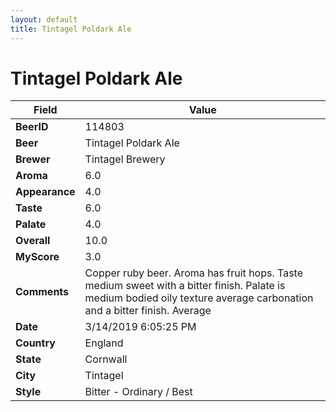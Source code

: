 ```yaml
---
layout: default
title: Tintagel Poldark Ale
---
```


# Tintagel Poldark Ale

| Field         | Value     |
|---------------|-----------|
| **BeerID** | 114803 |
| **Beer** | Tintagel Poldark Ale |
| **Brewer** | Tintagel Brewery |
| **Aroma** | 6.0 |
| **Appearance** | 4.0 |
| **Taste** | 6.0 |
| **Palate** | 4.0 |
| **Overall** | 10.0 |
| **MyScore** | 3.0 |
| **Comments** | Copper ruby beer. Aroma has fruit hops. Taste medium sweet with a bitter finish. Palate is medium bodied oily texture average carbonation and a bitter finish. Average |
| **Date** | 3/14/2019 6:05:25 PM |
| **Country** | England |
| **State** | Cornwall |
| **City** | Tintagel |
| **Style** | Bitter - Ordinary / Best |
